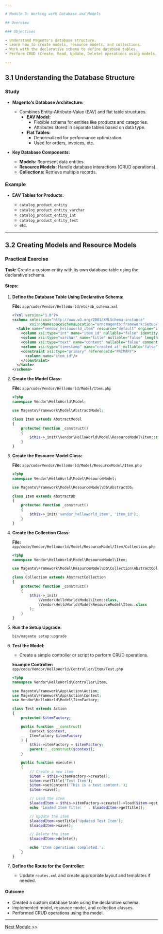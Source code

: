 ```yaml
---

# Module 3: Working with Database and Models

## Overview

### Objectives

- Understand Magento's database structure.
- Learn how to create models, resource models, and collections.
- Work with the declarative schema to define database tables.
- Perform CRUD (Create, Read, Update, Delete) operations using models.

---
```


## 3.1 Understanding the Database Structure

### Study

- **Magento's Database Architecture:**

  - Combines Entity-Attribute-Value (EAV) and flat table structures.
    - **EAV Model:**
      - Flexible schema for entities like products and categories.
      - Attributes stored in separate tables based on data type.
    - **Flat Tables:**
      - Denormalized for performance optimization.
      - Used for orders, invoices, etc.

- **Key Database Components:**

  - **Models:** Represent data entities.
  - **Resource Models:** Handle database interactions (CRUD operations).
  - **Collections:** Retrieve multiple records.

### Example

- **EAV Tables for Products:**

  - `catalog_product_entity`
  - `catalog_product_entity_varchar`
  - `catalog_product_entity_int`
  - `catalog_product_entity_text`
  - etc.

---

## 3.2 Creating Models and Resource Models

### Practical Exercise

**Task:** Create a custom entity with its own database table using the declarative schema.

#### Steps:

1. **Define the Database Table Using Declarative Schema:**

   **File:** `app/code/Vendor/HelloWorld/etc/db_schema.xml`

   ```xml
   <?xml version="1.0"?>
   <schema xmlns:xsi="http://www.w3.org/2001/XMLSchema-instance"
           xsi:noNamespaceSchemaLocation="urn:magento:framework:Setup/Declaration/Schema/etc/schema.xsd">
     <table name="vendor_helloworld_item" resource="default" engine="innodb" comment="HelloWorld Items">
       <column xsi:type="int" name="item_id" nullable="false" identity="true" unsigned="true" comment="Item ID"/>
       <column xsi:type="varchar" name="title" nullable="false" length="255" comment="Title"/>
       <column xsi:type="text" name="content" nullable="false" comment="Content"/>
       <column xsi:type="timestamp" name="created_at" nullable="false" default="CURRENT_TIMESTAMP" on_update="false" comment="Creation Time"/>
       <constraint xsi:type="primary" referenceId="PRIMARY">
         <column name="item_id"/>
       </constraint>
     </table>
   </schema>
   ```

2. **Create the Model Class:**

   **File:** `app/code/Vendor/HelloWorld/Model/Item.php`

   ```php
   <?php
   namespace Vendor\HelloWorld\Model;

   use Magento\Framework\Model\AbstractModel;

   class Item extends AbstractModel
   {
       protected function _construct()
       {
           $this->_init(\Vendor\HelloWorld\Model\ResourceModel\Item::class);
       }
   }
   ```

3. **Create the Resource Model Class:**

   **File:** `app/code/Vendor/HelloWorld/Model/ResourceModel/Item.php`

   ```php
   <?php
   namespace Vendor\HelloWorld\Model\ResourceModel;

   use Magento\Framework\Model\ResourceModel\Db\AbstractDb;

   class Item extends AbstractDb
   {
       protected function _construct()
       {
           $this->_init('vendor_helloworld_item', 'item_id');
       }
   }
   ```

4. **Create the Collection Class:**

   **File:** `app/code/Vendor/HelloWorld/Model/ResourceModel/Item/Collection.php`

   ```php
   <?php
   namespace Vendor\HelloWorld\Model\ResourceModel\Item;

   use Magento\Framework\Model\ResourceModel\Db\Collection\AbstractCollection;

   class Collection extends AbstractCollection
   {
       protected function _construct()
       {
           $this->_init(
               \Vendor\HelloWorld\Model\Item::class,
               \Vendor\HelloWorld\Model\ResourceModel\Item::class
           );
       }
   }
   ```

5. **Run the Setup Upgrade:**

   ```bash
   bin/magento setup:upgrade
   ```

6. **Test the Model:**

   - Create a simple controller or script to perform CRUD operations.

   **Example Controller:** `app/code/Vendor/HelloWorld/Controller/Item/Test.php`

   ```php
   <?php
   namespace Vendor\HelloWorld\Controller\Item;

   use Magento\Framework\App\Action\Action;
   use Magento\Framework\App\Action\Context;
   use Vendor\HelloWorld\Model\ItemFactory;

   class Test extends Action
   {
       protected $itemFactory;

       public function __construct(
           Context $context,
           ItemFactory $itemFactory
       ) {
           $this->itemFactory = $itemFactory;
           parent::__construct($context);
       }

       public function execute()
       {
           // Create a new item
           $item = $this->itemFactory->create();
           $item->setTitle('Test Item');
           $item->setContent('This is a test content.');
           $item->save();

           // Load the item
           $loadedItem = $this->itemFactory->create()->load($item->getId());
           echo 'Loaded Item Title: ' . $loadedItem->getTitle();

           // Update the item
           $loadedItem->setTitle('Updated Test Item');
           $loadedItem->save();

           // Delete the item
           $loadedItem->delete();

           echo 'Item operations completed.';
       }
   }
   ```

7. **Define the Route for the Controller:**

   - Update `routes.xml` and create appropriate layout and templates if needed.

#### Outcome

- Created a custom database table using the declarative schema.
- Implemented model, resource model, and collection classes.
- Performed CRUD operations using the model.

---

[Next Module >>](module4.md)